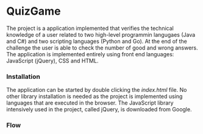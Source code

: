 # QuizGame

The project is a application implemented that verifies the technical knowledge of a user related to two high-level programmin langugaes (Java and C#) and two scripting languages (Python and Go). At the end of the challenge the user is able to check the number of good and wrong answers. The application is implemented entirely using front end languages: JavaScript (jQuery), CSS and HTML.

### Installation

The application can be started by double clicking the *index.html* file. No other library installation is needed as the project is implemented using languages that are executed in the browser.
The JavaScript library intensively used in the project, called jQuery, is downloaded from Google.

### Flow

